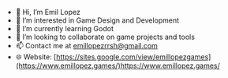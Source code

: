 - 👋 Hi, I’m Emil Lopez
- 👀 I’m interested in Game Design and Development
- 🌱 I’m currently learning Godot
- 💞️ I’m looking to collaborate on game projects and tools
- 📫 Contact me at emillopezrrsh@gmail.com
- 🌐 Website: [https://sites.google.com/view/emillopezgames](https://www.emillopez.games/)https://www.emillopez.games/
